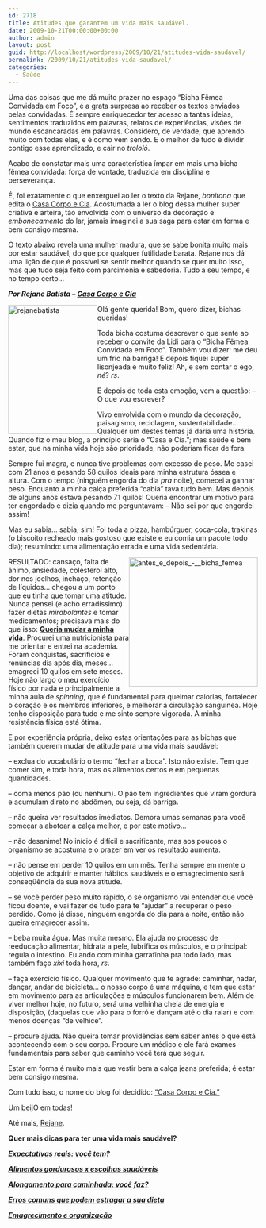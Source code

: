 ```yaml
---
id: 2718
title: Atitudes que garantem um vida mais saudável.
date: 2009-10-21T00:00:00+00:00
author: admin
layout: post
guid: http://localhost/wordpress/2009/10/21/atitudes-vida-saudavel/
permalink: /2009/10/21/atitudes-vida-saudavel/
categories:
  - Saúde
---
```

Uma das coisas que me dá muito prazer no espaço “Bicha Fêmea Convidada em Foco”, é a grata surpresa ao receber os textos enviados pelas convidadas. É sempre enriquecedor ter acesso a tantas ideias, sentimentos traduzidos em palavras, relatos de experiências, visões de mundo escancaradas em palavras. Considero, de verdade, que aprendo muito com todas elas, e é como vem sendo. E o melhor de tudo é dividir contigo esse aprendizado, e cair no _trololó_.

Acabo de constatar mais uma característica ímpar em mais uma bicha fêmea convidada: força de vontade, traduzida em disciplina e perseverança.

É, foi exatamente o que enxerguei ao ler o texto da Rejane, _bonitona_ que edita o <a href="http://casacorpoecia.blogspot.com/" target="_blank">Casa Corpo e Cia</a>. Acostumada a ler o blog dessa mulher super criativa e arteira, tão envolvida com o universo da decoração e _embonecamento_ do lar, jamais imaginei a sua saga para estar em forma e bem consigo mesma.

O texto abaixo revela uma mulher madura, que se sabe bonita muito mais por estar saudável, do que por qualquer futilidade barata. Rejane nos dá uma lição de que é possível se sentir melhor quando se quer muito isso, mas que tudo seja feito com parcimônia e sabedoria. Tudo a seu tempo, e no tempo certo…

**_Por Rejane Batista – <a href="http://casacorpoecia.blogspot.com/" target="_blank">Casa Corpo e Cia</a>_**

[<img style="display: inline; margin-left: 0; margin-right: 0; border-width: 0;" title="rejanebatista" src="http://www.trololodemulher.com.br/blog/wp-content/uploads/2009/10/rejanebatista_thumb.jpg" border="0" alt="rejanebatista" width="180" height="260" align="left" />](http://www.trololodemulher.com.br/blog/wp-content/uploads/2009/10/rejanebatista.jpg) Olá gente querida! Bom, quero dizer, bichas queridas!

Toda bicha costuma descrever o que sente ao receber o convite da Lidi para o &#8220;Bicha Fêmea Convidada em Foco&#8221;. Também vou dizer: me deu um frio na barriga! E depois fiquei super lisonjeada e muito feliz! Ah, e sem contar o ego, _né_? _rs_.

E depois de toda esta emoção, vem a questão: &#8211; O que vou escrever?

Vivo envolvida com o mundo da decoração, paisagismo, reciclagem, sustentabilidade&#8230; Qualquer um destes temas já daria uma história. Quando fiz o meu blog, a princípio seria o &#8220;Casa e Cia.&#8221;; mas saúde e bem estar, que na minha vida hoje são prioridade, não poderiam ficar de fora.

Sempre fui magra, e nunca tive problemas com excesso de peso. Me casei com 21 anos e pesando 58 quilos ideais para minha estrutura óssea e altura. Com o tempo (ninguém engorda do dia _pra_ noite), comecei a ganhar peso. Enquanto a minha calça preferida “cabia” tava tudo bem. Mas depois de alguns anos estava pesando 71 quilos! Queria encontrar um motivo para ter engordado e dizia quando me perguntavam: &#8211; Não sei por que engordei assim!

Mas eu sabia&#8230; sabia, sim! Foi toda a pizza, hambúrguer, coca-cola, trakinas (o biscoito recheado mais gostoso que existe e eu comia um pacote todo dia); resumindo: uma alimentação errada e uma vida sedentária.

[<img style="display: inline; margin-left: 0; margin-right: 0; border-width: 0;" title="antes_e_depois_-__bicha_femea" src="http://www.trololodemulher.com.br/blog/wp-content/uploads/2009/10/antes_e_depois___bicha_femea_thumb.jpg" border="0" alt="antes_e_depois_-__bicha_femea" width="260" height="260" align="right" />](http://www.trololodemulher.com.br/blog/wp-content/uploads/2009/10/antes_e_depois___bicha_femea.jpg) RESULTADO: cansaço, falta de ânimo, ansiedade, colesterol alto, dor nos joelhos, inchaço, retenção de líquidos&#8230; chegou a um ponto que eu tinha que tomar uma atitude. Nunca pensei (e acho erradíssimo) fazer dietas _mirabolantes_ e tomar medicamentos; precisava mais do que isso: <span style="text-decoration: underline;"><strong>Queria mudar a minha vida</strong></span>. Procurei uma nutricionista para me orientar e entrei na academia. Foram conquistas, sacrifícios e renúncias dia após dia, meses&#8230; emagreci 10 quilos em sete meses. Hoje não largo o meu exercício físico por nada e principalmente a minha aula de _spinning_, que é fundamental para queimar calorias, fortalecer o coração e os membros inferiores, e melhorar a circulação sanguínea. Hoje tenho disposição para tudo e me sinto sempre vigorada. A minha resistência física está ótima.

E por experiência própria, deixo estas orientações para as bichas que também querem mudar de atitude para uma vida mais saudável:

&#8211; exclua do vocabulário o termo “fechar a boca”. Isto não existe. Tem que comer sim, e toda hora, mas os alimentos certos e em pequenas quantidades.

&#8211; coma menos pão (ou nenhum). O pão tem ingredientes que viram gordura e acumulam direto no abdômen, ou seja, dá barriga.

&#8211; não queira ver resultados imediatos. Demora umas semanas para você começar a abotoar a calça melhor, e por este motivo…

&#8211; não desanime! No início é difícil e sacrificante, mas aos poucos o organismo se acostuma e o prazer em ver os resultado aumenta.

&#8211; não pense em perder 10 quilos em um mês. Tenha sempre em mente o objetivo de adquirir e manter hábitos saudáveis e o emagrecimento será conseqüência da sua nova atitude.

&#8211; se você perder peso muito rápido, o se organismo vai entender que você ficou doente, e vai fazer de tudo para te “ajudar” a recuperar o peso perdido. Como já disse, ninguém engorda do dia para a noite, então não queira emagrecer assim.

&#8211; beba muita água. Mas muita mesmo. Ela ajuda no processo de reeducação alimentar, hidrata a pele, lubrifica os músculos, e o principal: regula o intestino. Eu ando com minha garrafinha pra todo lado, mas também faço _xixi_ toda hora, _rs_.

&#8211; faça exercício físico. Qualquer movimento que te agrade: caminhar, nadar, dançar, andar de bicicleta&#8230; o nosso corpo é uma máquina, e tem que estar em movimento para as articulações e músculos funcionarem bem. Além de viver melhor hoje, no futuro, será uma velhinha cheia de energia e disposição, (daquelas que vão para o forró e dançam até o dia raiar) e com menos doenças “de velhice”.

&#8211; procure ajuda. Não queira tomar providências sem saber antes o que está acontecendo com o seu corpo. Procure um médico e ele fará exames fundamentais para saber que caminho você terá que seguir.

Estar em forma é muito mais que vestir bem a calça jeans preferida; é estar bem consigo mesma.

Com tudo isso, o nome do blog foi decidido: <a href="http://casacorpoecia.blogspot.com/" target="_blank">“Casa Corpo e Cia.”</a>

Um beijO em todas!

Até mais, <a href="http://casacorpoecia.blogspot.com/" target="_blank">Rejane</a>.

**Quer mais dicas para ter uma vida mais saudável?**

**_<a href="http://www.trololodemulher.com.br/2010/06/28/emagrecimento-expectativas/" target="_self">Expectativas reais: você tem?</a>_**

**_<a href="http://www.trololodemulher.com.br/2010/05/28/escolha-alimentos-saudaveis/" target="_self">Alimentos gordurosos x escolhas saudáveis</a>_**

**_<a href="http://www.trololodemulher.com.br/2010/03/05/alongamento-caminhada/" target="_self">Alongamento para caminhada: você faz?</a>_**

**_<a href="http://www.trololodemulher.com.br/2010/02/02/dieta/" target="_self">Erros comuns que podem estragar a sua dieta</a>_**

**_<a href="http://www.trololodemulher.com.br/2010/01/26/emagrecimento/" target="_self">Emagrecimento e organização</a>_**